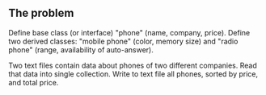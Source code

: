 ## The problem

Define base class (or interface) "phone" (name, company, price). Define two derived classes: "mobile phone" (color, memory size) and "radio phone" (range, availability of auto-answer).

Two text files contain data about phones of two different companies. Read that data into single collection. Write to text file all phones, sorted by price, and total price.